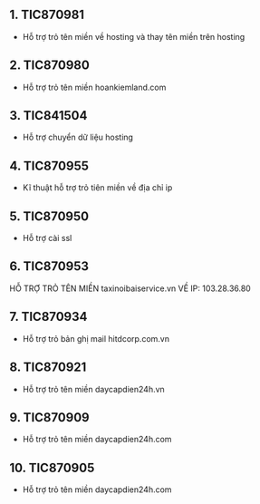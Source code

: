 ## 1. TIC870981
- Hỗ trợ trỏ tên miền về hosting và thay tên miền trên hosting
## 2. TIC870980
- Hỗ trợ trỏ tên miền hoankiemland.com
## 3. TIC841504
- Hỗ trợ chuyển dữ liệu hosting
## 4. TIC870955
- Kĩ thuật hỗ trợ trỏ tiên miền về địa chỉ ip

## 5. TIC870950
- Hỗ trợ cài ssl
## 6. TIC870953
HỖ TRỢ TRỎ TÊN MIỀN taxinoibaiservice.vn VỀ IP: 103.28.36.80

## 7. TIC870934
- Hỗ trợ trỏ bản ghị mail hitdcorp.com.vn
## 8. TIC870921
- Hỗ trợ trỏ tên miền daycapdien24h.vn
## 9. TIC870909
- Hỗ trợ trỏ tên miền daycapdien24h.com
## 10. TIC870905
- Hỗ trợ trỏ tên miền daycapdien24h.com